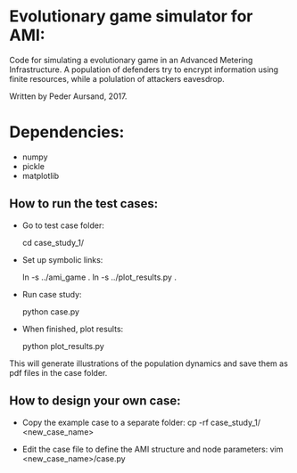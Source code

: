 # Evolutionary game simulator for AMI:

Code for simulating a evolutionary game in an Advanced Metering Infrastructure. A population of defenders try to encrypt information using finite resources, while a polulation of attackers eavesdrop. 

Written by Peder Aursand, 2017.

# Dependencies:
- numpy
- pickle
- matplotlib

## How to run the test cases:

- Go to test case folder:

    cd case_study_1/

- Set up symbolic links:

    ln -s ../ami_game .
    ln -s ../plot_results.py .

- Run case study:

    python case.py

- When finished, plot results:

    python plot_results.py

This will generate illustrations of the population dynamics and save them as
pdf files in the case folder.

## How to design your own case:

- Copy the example case to a separate folder:
    cp -rf case_study_1/ <new_case_name>

- Edit the case file to define the AMI structure and node parameters:
    vim <new_case_name>/case.py
